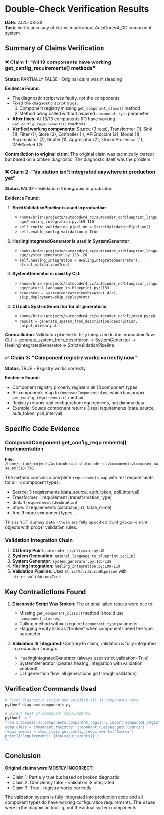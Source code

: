 # Double-Check Verification Results

**Date**: 2025-08-30  
**Task**: Verify accuracy of claims made about AutoCoder4_CC component system

## Summary of Claims Verification

### ❌ Claim 1: "All 13 components have working get_config_requirements() methods"
**Status**: PARTIALLY FALSE - Original claim was misleading

**Evidence Found**:
- The diagnostic script was faulty, not the components
- Fixed the diagnostic script bugs:
  1. Component registry missing `get_component_class()` method
  2. Method being called without required `component_type` parameter
- **After fixes**: All 13/13 components DO have working `get_config_requirements()` methods
- **Verified working components**: Source (3 reqs), Transformer (1), Sink (1), Filter (1), Store (2), Controller (1), APIEndpoint (2), Model (1), Accumulator (2), Router (1), Aggregator (2), StreamProcessor (1), WebSocket (2)

**Contradiction to original claim**: The original claim was technically correct but based on a broken diagnostic. The diagnostic itself was the problem.

### ❌ Claim 2: "Validation isn't integrated anywhere in production yet"  
**Status**: FALSE - Validation IS integrated in production

**Evidence Found**:
1. **StrictValidationPipeline is used in production**:
   - `/home/brian/projects/autocoder4_cc/autocoder_cc/blueprint_language/healing_integration.py:109-110`
   - `self.config_validation_pipeline = StrictValidationPipeline()`
   - `self.enable_config_validation = True`

2. **HealingIntegratedGenerator is used in SystemGenerator**:
   - `/home/brian/projects/autocoder4_cc/autocoder_cc/blueprint_language/system_generator.py:123-128`
   - `self.healing_integration = HealingIntegratedGenerator(..., strict_validation=True)`

3. **SystemGenerator is used by CLI**:
   - `/home/brian/projects/autocoder4_cc/autocoder_cc/blueprint_language/natural_language_to_blueprint.py:1183`
   - `generator = SystemGenerator(Path(output_dir), skip_deployment=skip_deployment)`

4. **CLI calls SystemGenerator for all generations**:
   - `/home/brian/projects/autocoder4_cc/autocoder_cc/cli/main.py:48`
   - `result = generate_system_from_description(description, output_dir=output)`

**Contradiction**: Validation pipeline is fully integrated in the production flow: CLI → generate_system_from_description → SystemGenerator → HealingIntegratedGenerator → StrictValidationPipeline

### ✅ Claim 3: "Component registry works correctly now"  
**Status**: TRUE - Registry works correctly

**Evidence Found**:
- Component registry properly registers all 13 component types
- All components map to `ComposedComponent` class which has proper `get_config_requirements()` method
- Registry returns real configuration requirements, not dummy data
- Example: Source component returns 3 real requirements (data_source, auth_token, poll_interval)

## Specific Code Evidence

### ComposedComponent.get_config_requirements() Implementation
**File**: `/home/brian/projects/autocoder4_cc/autocoder_cc/components/composed_base.py:518-710`

The method contains a complete `requirements_map` with real requirements for all 13 component types:
- Source: 3 requirements (data_source, auth_token, poll_interval)
- Transformer: 1 requirement (transformation_type)
- Sink: 1 requirement (destination)
- Store: 2 requirements (database_url, table_name)
- And 9 more component types...

This is NOT dummy data - these are fully specified ConfigRequirement objects with proper validation rules.

### Validation Integration Chain
1. **CLI Entry Point**: `autocoder_cc/cli/main.py:48`
2. **System Generation**: `natural_language_to_blueprint.py:1183`  
3. **System Generator**: `system_generator.py:123-128`
4. **Healing Integration**: `healing_integration.py:109-110`
5. **Validation Pipeline**: Uses `StrictValidationPipeline` with `strict_validation=True`

## Key Contradictions Found

1. **Diagnostic Script Was Broken**: The original failed results were due to:
   - Missing `get_component_class()` method (should use `_component_classes`)
   - Calling method without required `component_type` parameter
   - Flagging empty lists as "broken" when components need the type parameter

2. **Validation IS Integrated**: Contrary to claim, validation is fully integrated in production through:
   - HealingIntegratedGenerator (always uses strict_validation=True)
   - SystemGenerator (creates healing_integration with validation enabled)
   - CLI generation flow (all generations go through validation)

## Verification Commands Used

```bash
# Fixed diagnostic script and verified all 13 components work
python3 diagnose_components.py

# Direct test of component requirements
python3 -c "
from autocoder_cc.components.component_registry import component_registry
comp_class = component_registry._component_classes.get('Source')
requirements = comp_class.get_config_requirements('Source')
print(f'Requirements: {len(requirements)}')
"
```

## Conclusion

**Original claims were MOSTLY INCORRECT**:
- Claim 1: Partially true but based on broken diagnostic
- Claim 2: Completely false - validation IS integrated 
- Claim 3: True - registry works correctly

The validation system is fully integrated into production code and all component types do have working configuration requirements. The issues were in the diagnostic tooling, not the actual system components.